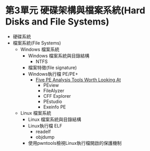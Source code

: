 # 第3單元 硬碟架構與檔案系統(Hard Disks and File Systems)
- 硬碟系統
- 檔案系統(File Systems)
  - Windows 檔案系統
    - Windows 檔案系統與目錄結構
      - NTFS 
    - 檔案特徵(file signature)
    - Windows執行檔 PE/PE+
      - [Five PE Analysis Tools Worth Looking At](https://www.malwarebytes.com/blog/news/2014/05/five-pe-analysis-tools-worth-looking-at)
        - PEview
        - FileAlyzer
        - CFF Explorer
        - PEstudio
        - Exeinfo PE 
  - Linux 檔案系統
    - Linux 檔案系統與目錄結構
    - Linux執行檔 ELF
      - readelf
      - objdump
    - 使用pwntools檢視Linux執行檔開啟的保護機制 
